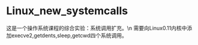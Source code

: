 # Linux_new_systemcalls

这是一个操作系统课程的综合实验：系统调用扩充。\n
需要向Linux0.11内核中添加execve2,getdents,sleep,getcwd四个系统调用。
